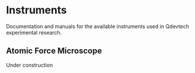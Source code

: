 # Instruments

Documentation and manuals for the available instruments used in Qdevtech experimental research.

## Atomic Force Microscope
Under construction

